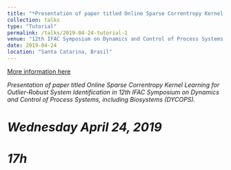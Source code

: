 ```yaml
---
title: "*Presentation of paper titled Online Sparse Correntropy Kernel Learning for Outlier-Robust System Identification*"
collection: talks
type: "Tutorial"
permalink: /talks/2019-04-24-tutorial-1
venue: "12th IFAC Symposium on Dynamics and Control of Process Systems, including Biosystems"
date: 2019-04-24
location: "Santa Catarina, Brasil"
---
```


[More information here](http://dycopscab2019.sites.ufsc.br/)

*Presentation of paper titled Online Sparse Correntropy Kernel Learning for Outlier-Robust System Identification in 12th IFAC Symposium on Dynamics and Control of Process Systems, including Biosystems (DYCOPS).*

# *Wednesday April 24, 2019*
# *17h*



